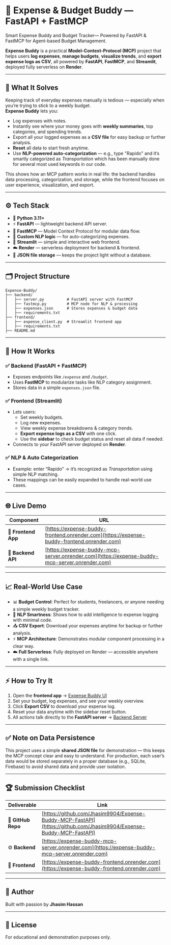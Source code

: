 # 💸 Expense & Budget Buddy — FastAPI + FastMCP

Smart Expense Buddy and Budget Tracker— Powered by FastAPI &amp; FastMCP for Agent-based Budget Management.

**Expense Buddy** is a practical **Model-Context-Protocol (MCP)** project that helps users **log expenses**, **manage budgets**, **visualize trends**, and **export expense logs as CSV**, all powered by **FastAPI**, **FastMCP**, and **Streamlit**, deployed fully serverless on **Render**.

---

## 🚀 **What It Solves**

Keeping track of everyday expenses manually is tedious — especially when you’re trying to stick to a weekly budget.  
**Expense Buddy** lets you:

- Log expenses with notes.
- Instantly see where your money goes with **weekly summaries**, top categories, and spending trends.
- Export all your logged expenses as a **CSV file** for easy backup or further analysis.
- **Reset** all data to start fresh anytime.
- Use **NLP-powered auto-categorization** — e.g., type "Rapido" and it’s smartly categorized as _Transportation_ which has been manually done for several most used keywords in our code.

This shows how an MCP pattern works in real life: the backend handles data processing, categorization, and storage, while the frontend focuses on user experience, visualization, and export.

---

## ⚙️ **Tech Stack**

- 🐍 **Python 3.11+**
- ⚡ **FastAPI** — lightweight backend API server.
- 🔗 **FastMCP** — Model Context Protocol for modular data flow.
- 🧠 **Custom NLP logic** — for auto-categorizing expenses.
- 🎨 **Streamlit** — simple and interactive web frontend.
- ☁️ **Render** — serverless deployment for backend & frontend.
- 📂 **JSON file storage** — keeps the project light without a database.

---

## 🗂️ **Project Structure**

```plaintext
Expense-Buddy/
├── backend/
│   ├── server.py          # FastAPI server with FastMCP
│   ├── fastmcp.py         # MCP node for NLP & processing
│   ├── expenses.json      # Stores expenses & budget data
│   ├── requirements.txt
├── frontend/
│   ├── expense_client.py  # Streamlit frontend app
│   ├── requirements.txt
├── README.md
```
---

## 🧩 **How It Works**

### ✅ **Backend (FastAPI + FastMCP)**

- Exposes endpoints like `/expense` and `/budget`.
- Uses **FastMCP** to modularize tasks like NLP category assignment.
- Stores data in a simple `expenses.json` file.

### ✅ **Frontend (Streamlit)**

- Lets users:
  - Set weekly budgets.
  - Log new expenses.
  - View weekly expense breakdowns & category trends.
  - **Export expense logs as a CSV** with one click.
  - Use the **sidebar** to check budget status and reset all data if needed.
- Connects to your FastAPI server deployed on **Render**.

### ✅ **NLP & Auto Categorization**

- Example: enter “Rapido” → it’s recognized as _Transportation_ using simple NLP matching.
- These mappings can be easily expanded to handle real-world use cases.

---

## 🌐 **Live Demo**

| Component           | URL                                                                                            |
| ------------------- | ---------------------------------------------------------------------------------------------- |
| 🎨 **Frontend App** | [https://expense-buddy-frontend.onrender.com](https://expense-buddy-frontend.onrender.com)     |
| 🚀 **Backend API**  | [https://expense-buddy-mcp-server.onrender.com](https://expense-buddy-mcp-server.onrender.com) |

---

## 📈 **Real-World Use Case**

- 📊 **Budget Control**: Perfect for students, freelancers, or anyone needing a simple weekly budget tracker.
- 🧠 **NLP Smartness**: Shows how to add intelligence to expense logging with minimal code.
- 📤 **CSV Export**: Download your expenses anytime for backup or further analysis.
- ⚡ **MCP Architecture**: Demonstrates modular component processing in a clear way.
- ☁️ **Full Serverless**: Fully deployed on Render — accessible anywhere with a single link.

---

## ⚡ **How to Try It**

1. Open the **frontend app** → [Expense Buddy UI](https://expense-buddy-frontend.onrender.com)
2. Set your budget, log expenses, and see your weekly overview.
3. Click **Export CSV** to download your expense log.
4. Reset your data anytime with the sidebar reset button.
5. All actions talk directly to the **FastAPI server** → [Backend Server](https://expense-buddy-mcp-server.onrender.com)

---

## ✅ **Note on Data Persistence**

This project uses a simple **shared JSON file** for demonstration — this keeps the MCP concept clear and easy to understand.
For production, each user’s data would be stored separately in a proper database (e.g., SQLite, Firebase) to avoid shared data and provide user isolation.

---

## 🏆 **Submission Checklist**

| Deliverable        | Link                                                                                                               |
| ------------------ | ------------------------------------------------------------------------------------------------------------------ |
| 📂 **GitHub Repo** | [https://github.com/Jhasim9904/Expense-Buddy-MCP-FastAPI](https://github.com/Jhasim9904/Expense-Buddy-MCP-FastAPI) |
| ⚙️ **Backend**     | [https://expense-buddy-mcp-server.onrender.com](https://expense-buddy-mcp-server.onrender.com)                     |
| 🎨 **Frontend**    | [https://expense-buddy-frontend.onrender.com](https://expense-buddy-frontend.onrender.com)                         |

---

## 🙌 **Author**

Built with passion by **Jhasim Hassan**

---

## 📜 **License**

For educational and demonstration purposes only.
```

